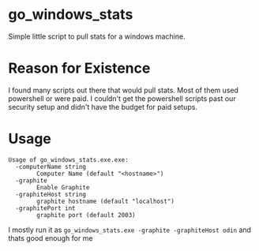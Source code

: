 go_windows_stats
================

Simple little script to pull stats for a windows machine.

Reason for Existence
====================

I found many scripts out there that would pull stats. Most of them used powershell or were paid.
I couldn't get the powershell scripts past our security setup and didn't have the budget for paid setups.

Usage
=====
```
Usage of go_windows_stats.exe.exe:
  -computerName string
        Computer Name (default "<hostname>")
  -graphite
        Enable Graphite
  -graphiteHost string
        graphite hostname (default "localhost")
  -graphitePort int
        graphite port (default 2003)
```

I mostly run it as `go_windows_stats.exe -graphite -graphiteHost odin` and thats good enough for me
